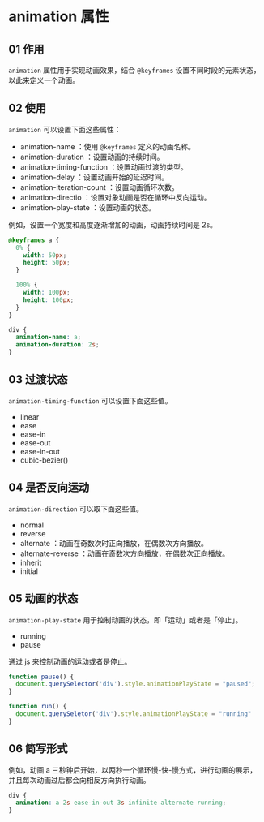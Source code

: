 # animation 属性

## 01 作用
`animation` 属性用于实现动画效果，结合 `@keyframes` 设置不同时段的元素状态，以此来定义一个动画。


## 02 使用
`animation` 可以设置下面这些属性：

- animation-name ：使用 `@keyframes` 定义的动画名称。
- animation-duration ：设置动画的持续时间。
- animation-timing-function ：设置动画过渡的类型。
- animation-delay ：设置动画开始的延迟时间。
- animation-iteration-count ：设置动画循环次数。
- animation-directio ：设置对象动画是否在循环中反向运动。
- animation-play-state ：设置动画的状态。

例如，设置一个宽度和高度逐渐增加的动画，动画持续时间是 2s。
```css
@keyframes a {
  0% {
    width: 50px;
    height: 50px;
  }

  100% {
    width: 100px;
    height: 100px;
  }
}
```

```css
div {
  animation-name: a;
  animation-duration: 2s;
}
```


## 03 过渡状态
`animation-timing-function` 可以设置下面这些值。

- linear
- ease
- ease-in
- ease-out
- ease-in-out
- cubic-bezier()


## 04 是否反向运动
`animation-direction` 可以取下面这些值。

- normal
- reverse
- alternate ：动画在奇数次时正向播放，在偶数次方向播放。
- alternate-reverse ：动画在奇数次方向播放，在偶数次正向播放。
- inherit
- initial


## 05 动画的状态
`animation-play-state` 用于控制动画的状态，即「运动」或者是「停止」。

- running
- pause

通过 js 来控制动画的运动或者是停止。

```js
function pause() {
  document.querySelector('div').style.animationPlayState = "paused";
}

function run() {
  document.querySeletor('div').style.animationPlayState = "running"
}
```


## 06 简写形式
例如，动画 a 三秒钟后开始，以两秒一个循环慢-快-慢方式，进行动画的展示，并且每次动画过后都会向相反方向执行动画。

```css
div {
  animation: a 2s ease-in-out 3s infinite alternate running;
}
```